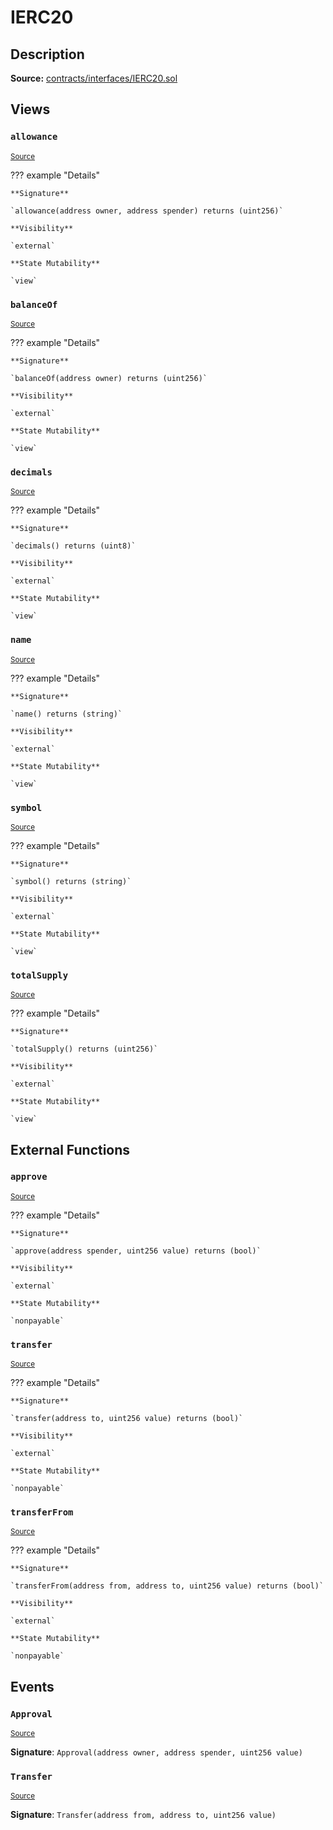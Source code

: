 # IERC20

## Description

**Source:** [contracts/interfaces/IERC20.sol](https://github.com/Synthetixio/synthetix/tree/v2.32.2-sip-95-remove-BCH-aggregator/contracts/interfaces/IERC20.sol)

## Views

### `allowance`

<sub>[Source](https://github.com/Synthetixio/synthetix/tree/v2.32.2-sip-95-remove-BCH-aggregator/contracts/interfaces/IERC20.sol#L18)</sub>

??? example "Details"

    **Signature**

    `allowance(address owner, address spender) returns (uint256)`

    **Visibility**

    `external`

    **State Mutability**

    `view`

### `balanceOf`

<sub>[Source](https://github.com/Synthetixio/synthetix/tree/v2.32.2-sip-95-remove-BCH-aggregator/contracts/interfaces/IERC20.sol#L16)</sub>

??? example "Details"

    **Signature**

    `balanceOf(address owner) returns (uint256)`

    **Visibility**

    `external`

    **State Mutability**

    `view`

### `decimals`

<sub>[Source](https://github.com/Synthetixio/synthetix/tree/v2.32.2-sip-95-remove-BCH-aggregator/contracts/interfaces/IERC20.sol#L11)</sub>

??? example "Details"

    **Signature**

    `decimals() returns (uint8)`

    **Visibility**

    `external`

    **State Mutability**

    `view`

### `name`

<sub>[Source](https://github.com/Synthetixio/synthetix/tree/v2.32.2-sip-95-remove-BCH-aggregator/contracts/interfaces/IERC20.sol#L7)</sub>

??? example "Details"

    **Signature**

    `name() returns (string)`

    **Visibility**

    `external`

    **State Mutability**

    `view`

### `symbol`

<sub>[Source](https://github.com/Synthetixio/synthetix/tree/v2.32.2-sip-95-remove-BCH-aggregator/contracts/interfaces/IERC20.sol#L9)</sub>

??? example "Details"

    **Signature**

    `symbol() returns (string)`

    **Visibility**

    `external`

    **State Mutability**

    `view`

### `totalSupply`

<sub>[Source](https://github.com/Synthetixio/synthetix/tree/v2.32.2-sip-95-remove-BCH-aggregator/contracts/interfaces/IERC20.sol#L14)</sub>

??? example "Details"

    **Signature**

    `totalSupply() returns (uint256)`

    **Visibility**

    `external`

    **State Mutability**

    `view`

## External Functions

### `approve`

<sub>[Source](https://github.com/Synthetixio/synthetix/tree/v2.32.2-sip-95-remove-BCH-aggregator/contracts/interfaces/IERC20.sol#L23)</sub>

??? example "Details"

    **Signature**

    `approve(address spender, uint256 value) returns (bool)`

    **Visibility**

    `external`

    **State Mutability**

    `nonpayable`

### `transfer`

<sub>[Source](https://github.com/Synthetixio/synthetix/tree/v2.32.2-sip-95-remove-BCH-aggregator/contracts/interfaces/IERC20.sol#L21)</sub>

??? example "Details"

    **Signature**

    `transfer(address to, uint256 value) returns (bool)`

    **Visibility**

    `external`

    **State Mutability**

    `nonpayable`

### `transferFrom`

<sub>[Source](https://github.com/Synthetixio/synthetix/tree/v2.32.2-sip-95-remove-BCH-aggregator/contracts/interfaces/IERC20.sol#L25)</sub>

??? example "Details"

    **Signature**

    `transferFrom(address from, address to, uint256 value) returns (bool)`

    **Visibility**

    `external`

    **State Mutability**

    `nonpayable`

## Events

### `Approval`

<sub>[Source](https://github.com/Synthetixio/synthetix/tree/v2.32.2-sip-95-remove-BCH-aggregator/contracts/interfaces/IERC20.sol#L34)</sub>

**Signature**: `Approval(address owner, address spender, uint256 value)`

### `Transfer`

<sub>[Source](https://github.com/Synthetixio/synthetix/tree/v2.32.2-sip-95-remove-BCH-aggregator/contracts/interfaces/IERC20.sol#L32)</sub>

**Signature**: `Transfer(address from, address to, uint256 value)`
